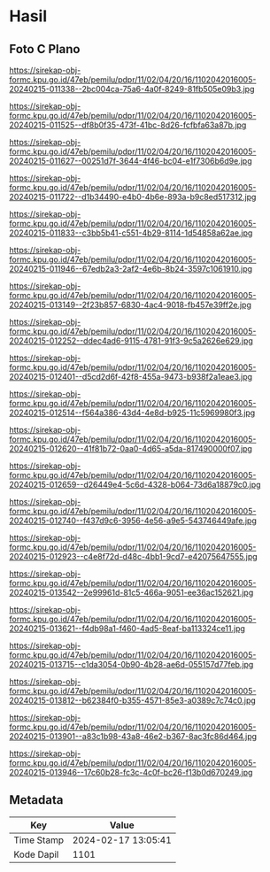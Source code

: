 # Hasil

## Foto C Plano

https://sirekap-obj-formc.kpu.go.id/47eb/pemilu/pdpr/11/02/04/20/16/1102042016005-20240215-011338--2bc004ca-75a6-4a0f-8249-81fb505e09b3.jpg

https://sirekap-obj-formc.kpu.go.id/47eb/pemilu/pdpr/11/02/04/20/16/1102042016005-20240215-011525--df8b0f35-473f-41bc-8d26-fcfbfa63a87b.jpg

https://sirekap-obj-formc.kpu.go.id/47eb/pemilu/pdpr/11/02/04/20/16/1102042016005-20240215-011627--00251d7f-3644-4f46-bc04-e1f7306b6d9e.jpg

https://sirekap-obj-formc.kpu.go.id/47eb/pemilu/pdpr/11/02/04/20/16/1102042016005-20240215-011722--d1b34490-e4b0-4b6e-893a-b9c8ed517312.jpg

https://sirekap-obj-formc.kpu.go.id/47eb/pemilu/pdpr/11/02/04/20/16/1102042016005-20240215-011833--c3bb5b41-c551-4b29-8114-1d54858a62ae.jpg

https://sirekap-obj-formc.kpu.go.id/47eb/pemilu/pdpr/11/02/04/20/16/1102042016005-20240215-011946--67edb2a3-2af2-4e6b-8b24-3597c1061910.jpg

https://sirekap-obj-formc.kpu.go.id/47eb/pemilu/pdpr/11/02/04/20/16/1102042016005-20240215-013149--2f23b857-6830-4ac4-9018-fb457e39ff2e.jpg

https://sirekap-obj-formc.kpu.go.id/47eb/pemilu/pdpr/11/02/04/20/16/1102042016005-20240215-012252--ddec4ad6-9115-4781-91f3-9c5a2626e629.jpg

https://sirekap-obj-formc.kpu.go.id/47eb/pemilu/pdpr/11/02/04/20/16/1102042016005-20240215-012401--d5cd2d6f-42f8-455a-9473-b938f2a1eae3.jpg

https://sirekap-obj-formc.kpu.go.id/47eb/pemilu/pdpr/11/02/04/20/16/1102042016005-20240215-012514--f564a386-43d4-4e8d-b925-11c5969980f3.jpg

https://sirekap-obj-formc.kpu.go.id/47eb/pemilu/pdpr/11/02/04/20/16/1102042016005-20240215-012620--41f81b72-0aa0-4d65-a5da-817490000f07.jpg

https://sirekap-obj-formc.kpu.go.id/47eb/pemilu/pdpr/11/02/04/20/16/1102042016005-20240215-012659--d26449e4-5c6d-4328-b064-73d6a18879c0.jpg

https://sirekap-obj-formc.kpu.go.id/47eb/pemilu/pdpr/11/02/04/20/16/1102042016005-20240215-012740--f437d9c6-3956-4e56-a9e5-543746449afe.jpg

https://sirekap-obj-formc.kpu.go.id/47eb/pemilu/pdpr/11/02/04/20/16/1102042016005-20240215-012923--c4e8f72d-d48c-4bb1-9cd7-e42075647555.jpg

https://sirekap-obj-formc.kpu.go.id/47eb/pemilu/pdpr/11/02/04/20/16/1102042016005-20240215-013542--2e99961d-81c5-466a-9051-ee36ac152621.jpg

https://sirekap-obj-formc.kpu.go.id/47eb/pemilu/pdpr/11/02/04/20/16/1102042016005-20240215-013621--f4db98a1-f460-4ad5-8eaf-ba113324ce11.jpg

https://sirekap-obj-formc.kpu.go.id/47eb/pemilu/pdpr/11/02/04/20/16/1102042016005-20240215-013715--c1da3054-0b90-4b28-ae6d-055157d77feb.jpg

https://sirekap-obj-formc.kpu.go.id/47eb/pemilu/pdpr/11/02/04/20/16/1102042016005-20240215-013812--b62384f0-b355-4571-85e3-a0389c7c74c0.jpg

https://sirekap-obj-formc.kpu.go.id/47eb/pemilu/pdpr/11/02/04/20/16/1102042016005-20240215-013901--a83c1b98-43a8-46e2-b367-8ac3fc86d464.jpg

https://sirekap-obj-formc.kpu.go.id/47eb/pemilu/pdpr/11/02/04/20/16/1102042016005-20240215-013946--17c60b28-fc3c-4c0f-bc26-f13b0d670249.jpg


## Metadata

| Key        | Value               |
| ---------- | ------------------- |
| Time Stamp | 2024-02-17 13:05:41 |
| Kode Dapil | 1101                |




